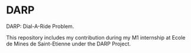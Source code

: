 # DARP

DARP: Dial-A-Ride Problem.

This repository includes my contribution during my M1 internship at Ecole de Mines de Saint-Etienne under the DARP Project.
